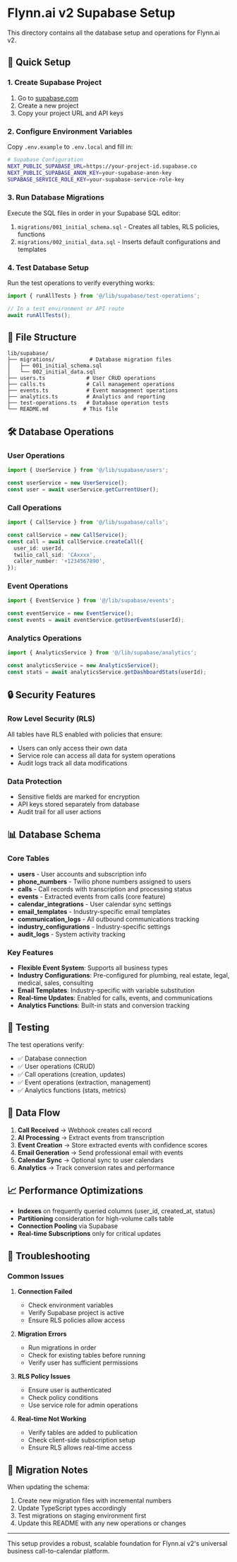 # Flynn.ai v2 Supabase Setup

This directory contains all the database setup and operations for Flynn.ai v2.

## 🚀 Quick Setup

### 1. Create Supabase Project

1. Go to [supabase.com](https://supabase.com)
2. Create a new project
3. Copy your project URL and API keys

### 2. Configure Environment Variables

Copy `.env.example` to `.env.local` and fill in:

```bash
# Supabase Configuration
NEXT_PUBLIC_SUPABASE_URL=https://your-project-id.supabase.co
NEXT_PUBLIC_SUPABASE_ANON_KEY=your-supabase-anon-key
SUPABASE_SERVICE_ROLE_KEY=your-supabase-service-role-key
```

### 3. Run Database Migrations

Execute the SQL files in order in your Supabase SQL editor:

1. `migrations/001_initial_schema.sql` - Creates all tables, RLS policies, functions
2. `migrations/002_initial_data.sql` - Inserts default configurations and templates

### 4. Test Database Setup

Run the test operations to verify everything works:

```typescript
import { runAllTests } from '@/lib/supabase/test-operations';

// In a test environment or API route
await runAllTests();
```

## 📁 File Structure

```
lib/supabase/
├── migrations/           # Database migration files
│   ├── 001_initial_schema.sql
│   └── 002_initial_data.sql
├── users.ts             # User CRUD operations
├── calls.ts             # Call management operations
├── events.ts            # Event management operations
├── analytics.ts         # Analytics and reporting
├── test-operations.ts   # Database operation tests
└── README.md           # This file
```

## 🛠️ Database Operations

### User Operations

```typescript
import { UserService } from '@/lib/supabase/users';

const userService = new UserService();
const user = await userService.getCurrentUser();
```

### Call Operations

```typescript
import { CallService } from '@/lib/supabase/calls';

const callService = new CallService();
const call = await callService.createCall({
  user_id: userId,
  twilio_call_sid: 'CAxxxx',
  caller_number: '+1234567890',
});
```

### Event Operations

```typescript
import { EventService } from '@/lib/supabase/events';

const eventService = new EventService();
const events = await eventService.getUserEvents(userId);
```

### Analytics Operations

```typescript
import { AnalyticsService } from '@/lib/supabase/analytics';

const analyticsService = new AnalyticsService();
const stats = await analyticsService.getDashboardStats(userId);
```

## 🔒 Security Features

### Row Level Security (RLS)

All tables have RLS enabled with policies that ensure:

- Users can only access their own data
- Service role can access all data for system operations
- Audit logs track all data modifications

### Data Protection

- Sensitive fields are marked for encryption
- API keys stored separately from database
- Audit trail for all user actions

## 📊 Database Schema

### Core Tables

- **users** - User accounts and subscription info
- **phone_numbers** - Twilio phone numbers assigned to users
- **calls** - Call records with transcription and processing status
- **events** - Extracted events from calls (core feature)
- **calendar_integrations** - User calendar sync settings
- **email_templates** - Industry-specific email templates
- **communication_logs** - All outbound communications tracking
- **industry_configurations** - Industry-specific settings
- **audit_logs** - System activity tracking

### Key Features

- **Flexible Event System**: Supports all business types
- **Industry Configurations**: Pre-configured for plumbing, real estate, legal, medical, sales, consulting
- **Email Templates**: Industry-specific with variable substitution
- **Real-time Updates**: Enabled for calls, events, and communications
- **Analytics Functions**: Built-in stats and conversion tracking

## 🧪 Testing

The test operations verify:

- ✅ Database connection
- ✅ User operations (CRUD)
- ✅ Call operations (creation, updates)
- ✅ Event operations (extraction, management)
- ✅ Analytics functions (stats, metrics)

## 🔄 Data Flow

1. **Call Received** → Webhook creates call record
2. **AI Processing** → Extract events from transcription
3. **Event Creation** → Store extracted events with confidence scores
4. **Email Generation** → Send professional email with events
5. **Calendar Sync** → Optional sync to user calendars
6. **Analytics** → Track conversion rates and performance

## 📈 Performance Optimizations

- **Indexes** on frequently queried columns (user_id, created_at, status)
- **Partitioning** consideration for high-volume calls table
- **Connection Pooling** via Supabase
- **Real-time Subscriptions** only for critical updates

## 🚨 Troubleshooting

### Common Issues

1. **Connection Failed**
   - Check environment variables
   - Verify Supabase project is active
   - Ensure RLS policies allow access

2. **Migration Errors**
   - Run migrations in order
   - Check for existing tables before running
   - Verify user has sufficient permissions

3. **RLS Policy Issues**
   - Ensure user is authenticated
   - Check policy conditions
   - Use service role for admin operations

4. **Real-time Not Working**
   - Verify tables are added to publication
   - Check client-side subscription setup
   - Ensure RLS allows real-time access

## 📝 Migration Notes

When updating the schema:

1. Create new migration files with incremental numbers
2. Update TypeScript types accordingly
3. Test migrations on staging environment first
4. Update this README with any new operations or changes

---

This setup provides a robust, scalable foundation for Flynn.ai v2's universal business call-to-calendar platform.

